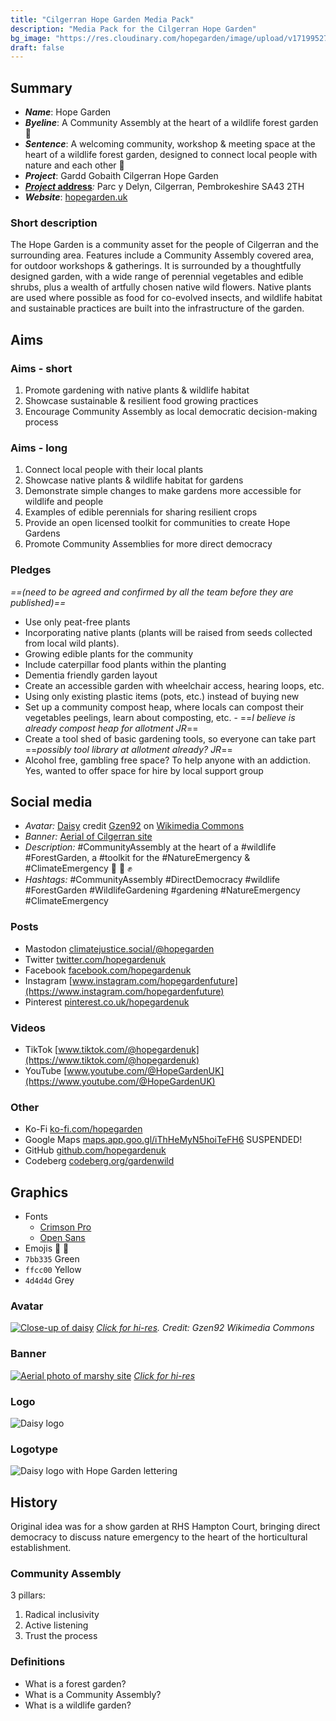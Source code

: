 ```yaml
---
title: "Cilgerran Hope Garden Media Pack"
description: "Media Pack for the Cilgerran Hope Garden"
bg_image: "https://res.cloudinary.com/hopegarden/image/upload/v1719952740/title-poppy.webp"
draft: false
---
```


## Summary
- **_Name_**: Hope Garden
- **_Byeline_**: A Community Assembly at the heart of a wildlife forest garden 💚  
- **_Sentence_**: A welcoming community, workshop & meeting space at the heart of a wildlife forest garden, designed to connect local people with nature and each other 💚  
- **_Project_**: Gardd Gobaith Cilgerran Hope Garden  
- [**_Project_ address**](https://w3w.co/present.purifier.canyons)_:_ Parc y Delyn, Cilgerran, Pembrokeshire SA43 2TH  
- **_Website_**: [hopegarden.uk](https://hopegarden.uk/)  
### Short description  
The Hope Garden is a community asset for the people of Cilgerran and the surrounding area. Features include a Community Assembly covered area, for outdoor workshops & gatherings. It is surrounded by a thoughtfully designed garden, with a wide range of perennial vegetables and edible shrubs, plus a wealth of artfully chosen native wild flowers. Native plants are used where possible as food for co-evolved insects, and wildlife habitat and sustainable practices are built into the infrastructure of the garden.
## Aims
### Aims - short
1. Promote gardening with native plants & wildlife habitat
2. Showcase sustainable & resilient food growing practices
3. Encourage Community Assembly as local democratic decision-making process
### Aims - long
1. Connect local people with their local plants
2. Showcase native plants & wildlife habitat for gardens
3. Demonstrate simple changes to make gardens more accessible for wildlife and people
4. Examples of edible perennials for sharing resilient crops
5. Provide an open licensed toolkit for communities to create Hope Gardens
6. Promote Community Assemblies for more direct democracy
### Pledges 
*==(need to be agreed and confirmed by all the team before they are published)==*
- Use only peat-free plants
- Incorporating native plants (plants will be raised from seeds collected from local wild plants).
- Growing edible plants for the community
- Include caterpillar food plants within the planting
- Dementia friendly garden layout
- Create an accessible garden with wheelchair access, hearing loops, etc. 
- Using only existing plastic items (pots, etc.) instead of buying new
- Set up a community compost heap, where locals can compost their vegetables peelings, learn about composting, etc. - ==_I believe is already compost heap for allotment JR_==
- Create a tool shed of basic gardening tools, so everyone can take part ==_possibly tool library at allotment already? JR_==
- Alcohol free, gambling free space? To help anyone with an addiction. Yes, wanted to offer space for hire by local support group
## Social media
- _Avatar:_ [Daisy](https://res.cloudinary.com/hopegarden/image/upload/v1720377562/190827-daisy-Gzen92.webp) credit [Gzen92](https://commons.wikimedia.org/wiki/User:Gzen92) on [Wikimedia Commons](https://commons.wikimedia.org/wiki/File:P%C3%A2querette_(Bellis_perennis)_(2).jpg)
- _Banner:_ [Aerial of Cilgerran site](https://res.cloudinary.com/hopegarden/image/upload/v1720378407/240224-aerial-wide-169.webp)
- _Description:_ #CommunityAssembly at the heart of a #wildlife #ForestGarden, a #toolkit for the #NatureEmergency & #ClimateEmergency  💚 🌳 ✊
- _Hashtags:_ #CommunityAssembly #DirectDemocracy #wildlife #ForestGarden #WildlifeGardening #gardening #NatureEmergency #ClimateEmergency
### Posts
- Mastodon [climatejustice.social/@hopegarden](https://climatejustice.social/@hopegarden)
- Twitter [twitter.com/hopegardenuk](https://twitter.com/hopegardenuk)
- Facebook [facebook.com/hopegardenuk](https://facebook.com/hopegardenuk)
- Instagram [www.instagram.com/hopegardenfuture](https://www.instagram.com/hopegardenfuture)
- Pinterest [pinterest.co.uk/hopegardenuk](https://pinterest.co.uk/hopegardenuk)
### Videos
- TikTok [www.tiktok.com/@hopegardenuk](https://www.tiktok.com/@hopegardenuk)
- YouTube [www.youtube.com/@HopeGardenUK](https://www.youtube.com/@HopeGardenUK)
### Other
- Ko-Fi [ko-fi.com/hopegarden](https://ko-fi.com/hopegarden)
- Google Maps [maps.app.goo.gl/iThHeMyN5hoiTeFH6](https://maps.app.goo.gl/iThHeMyN5hoiTeFH6) SUSPENDED!
- GitHub [github.com/hopegardenuk](https://github.com/hopegardenuk)
- Codeberg [codeberg.org/gardenwild](https://codeberg.org/gardenwild)
## Graphics
- Fonts
    - [Crimson Pro](https://fonts.google.com/specimen/Crimson+Pro?query=crimson+pro0)
    - [Open Sans](https://fonts.google.com/specimen/Open+Sans?query=open+sans)
- Emojis 🌻 🌳 
- `7bb335` Green
- `ffcc00` Yellow
- `4d4d4d` Grey 
### Avatar
[![Close-up of daisy](https://res.cloudinary.com/hopegarden/image/upload/w_240//v1720377562/190827-daisy-Gzen92.webp)](https://res.cloudinary.com/hopegarden/image/upload/v1720377562/190827-daisy-Gzen92.webp)
*[Click for hi-res]([https://res.cloudinary.com/hopegarden/image/upload/v1720377562/190827-daisy-Gzen92.webp](https://res.cloudinary.com/hopegarden/image/upload/v1720377562/190827-daisy-Gzen92.webp)). Credit: Gzen92 Wikimedia Commons*
### Banner
[![Aerial photo of marshy site](https://res.cloudinary.com/hopegarden/image/upload/w_400/v1720378407/240224-aerial-wide-169.webp)](https://res.cloudinary.com/hopegarden/image/upload/v1720378407/240224-aerial-wide-169.webp)
_[Click for hi-res](https://res.cloudinary.com/hopegarden/image/upload/v1720378407/240224-aerial-wide-169.webp)_
### Logo
![Daisy logo](https://res.cloudinary.com/hopegarden/image/upload/v1719952233/logo.svg)
### Logotype
![Daisy logo with Hope Garden lettering](https://res.cloudinary.com/hopegarden/image/upload/v1720888897/logotype.svg)
## History  
Original idea was for a show garden at RHS Hampton Court, bringing direct democracy to discuss nature emergency to the heart of the horticultural establishment.  
### Community Assembly  
3 pillars:
1. Radical inclusivity
2. Active listening
3. Trust the process
### Definitions
- What is a forest garden?
- What is a Community Assembly?
- What is a wildlife garden?
